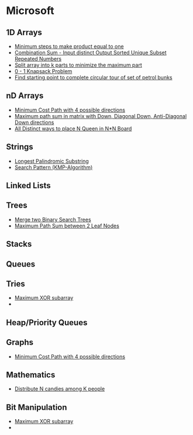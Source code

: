 # Microsoft

## 1D Arrays

* [Minimum steps to make product equal to one](../problem-solutions/1d-array-problems/minimum-steps-to-make-product-of-array-elements-equal-to-one.md)
* [Combination Sum - Input distinct Output Sorted Unique Subset Repeated Numbers](../problem-solutions/1d-array-problems/combination-sum-input-distinct-output-unique-subset-repeated-numbers.md)
* [Split array into k parts to minimize the maximum part](../problem-solutions/1d-array-problems/split-array-into-k-parts-to-minimize-the-maximum-part.md)
* [0 - 1 Knapsack Problem](../problem-solutions/1d-array-problems/0-1-knapsack-problem.md)
* [Find starting point to complete circular tour of set of petrol bunks](../problem-solutions/1d-array-problems/find-starting-point-to-complete-circular-tour-of-set-of-petrol-bunks.md)

## nD Arrays

* [Minimum Cost Path with 4 possible directions](../problem-solutions/2d-array-problems/minimum-cost-path-with-4-possible-directions.md)
* [Maximum path sum in matrix with Down, Diagonal Down, Anti-Diagonal Down directions](../problem-solutions/2d-array-problems/maximum-path-sum-in-matrix-with-down-diagonal-down-anti-diagonal-down-directions.md)
* [All Distinct ways to place N Queen in N\*N Board](../problem-solutions/2d-array-problems/all-distinct-ways-to-place-n-queen-in-n-n-board.md)

## Strings

* [Longest Palindromic Substring](../problem-solutions/string-problems/longest-palindromic-substring.md)
* [Search Pattern \(KMP-Algorithm\)](../problem-solutions/string-problems/search-pattern-kmp-algorithm.md)

## Linked Lists

## Trees

* [Merge two Binary Search Trees](../problem-solutions/tree-problems/merge-two-binary-search-trees.md)
* [Maximum Path Sum between 2 Leaf Nodes](../problem-solutions/tree-problems/maximum-path-sum-between-2-leaf-nodes.md)

## Stacks

## Queues

## Tries

* [Maximum XOR subarray](../problem-solutions/bit-manipulation-problems/maximum-xor-subarray.md)
* 
## Heap/Priority Queues

## Graphs

* [Minimum Cost Path with 4 possible directions](../problem-solutions/2d-array-problems/minimum-cost-path-with-4-possible-directions.md)

## Mathematics

* [Distribute N candies among K people](../problem-solutions/mathematics-problems/distribute-n-candies-among-k-people.md)

## Bit Manipulation

* [Maximum XOR subarray](../problem-solutions/bit-manipulation-problems/maximum-xor-subarray.md)
* 




